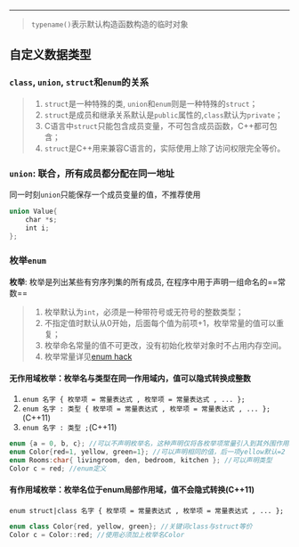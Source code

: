 
---
> `typename()`表示默认构造函数构造的临时对象


## 自定义数据类型
### `class`, `union`, `struct`和`enum`的关系
> 1. `struct`是一种特殊的类, `union`和`enum`则是一种特殊的`struct`；
> 2. `struct`是成员和继承关系默认是`public`属性的,`class`默认为`private`；
> 3. C语言中`struct`只能包含成员变量，不可包含成员函数，C++都可包含；
> 4. `struct`是C++用来兼容C语言的，实际使用上除了访问权限完全等价。

### `union`: 联合，所有成员都分配在同一地址
同一时刻`union`只能保存一个成员变量的值，不推荐使用
```cpp
union Value{
    char *s;
    int i;
};
```

### 枚举`enum`
**枚举**: 枚举是列出某些有穷序列集的所有成员, 在程序中用于声明一组命名的==常数==

> 1. 枚举默认为`int`，必须是一种带符号或无符号的整数类型；
> 2. 不指定值时默认从0开始，后面每个值为前项+1，枚举常量的值可以重复；
> 3. 枚举命名常量的值不可更改，没有初始化枚举对象时不占用内存空间。
> 4. 枚举常量详见[enum hack](..\1.如何运行一个C++程序\2.编译预处理.md)

#### 无作用域枚举：枚举名与类型在同一作用域内，值可以隐式转换成整数
1. `enum 名字 { 枚举项 = 常量表达式 , 枚举项 = 常量表达式 , ... };`
2. `enum 名字 : 类型 { 枚举项 = 常量表达式 , 枚举项 = 常量表达式 , ... };`(C++11)
3. `enum 名字 : 类型 ;`(C++11)
    
```cpp
enum {a = 0, b, c}; //可以不声明枚举名，这种声明仅将各枚举项常量引入到其外围作用域中
enum Color{red=1, yellow, green=1}; //可以声明相同的值，后一项yellow默认=2
enum Rooms:char{ livingroom, den, bedroom, kitchen }; //可以声明类型
Color c = red; //enum定义
```    
#### 有作用域枚举：枚举名位于enum局部作用域，值不会隐式转换(C++11)
`enum struct|class 名字 { 枚举项 = 常量表达式 , 枚举项 = 常量表达式 , ... };`
```cpp
enum class Color{red, yellow, green}; //关键词class与struct等价
Color c = Color::red; //使用必须加上枚举名Color
```